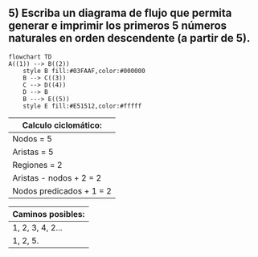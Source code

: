 ## 5) Escriba un diagrama de flujo que permita generar e imprimir los primeros 5 números naturales en orden descendente (a partir de 5). 
```mermaid
flowchart TD
A((1)) --> B((2))
    style B fill:#03FAAF,color:#000000
    B --> C((3))
    C --> D((4))
    D --> B 
    B ---> E((5))
    style E fill:#E51512,color:#fffff
```
Calculo ciclomático: |
---------------------|
Nodos = 5 |
Aristas = 5 |
Regiones = 2 |
Aristas - nodos + 2 = 2 |
Nodos predicados + 1 = 2 |

Caminos posibles: |
------------------|
 1, 2, 3, 4, 2... |
 1, 2, 5. |